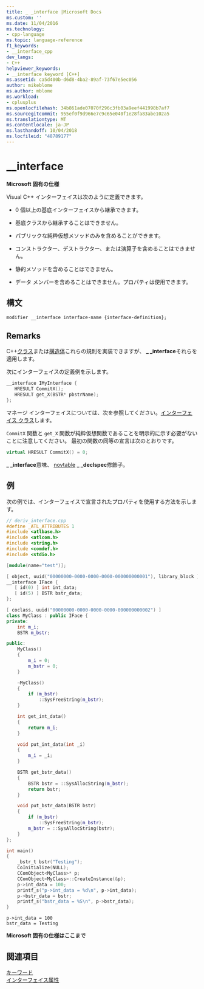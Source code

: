 ```yaml
---
title: _ _interface |Microsoft Docs
ms.custom: ''
ms.date: 11/04/2016
ms.technology:
- cpp-language
ms.topic: language-reference
f1_keywords:
- __interface_cpp
dev_langs:
- C++
helpviewer_keywords:
- __interface keyword [C++]
ms.assetid: ca5d400b-d6d8-4ba2-89af-73f67e5ec056
author: mikeblome
ms.author: mblome
ms.workload:
- cplusplus
ms.openlocfilehash: 34b861ade07070f296c3fb03a9eef441998b7af7
ms.sourcegitcommit: 955ef0f9d966e7c9c65e040f1e28fa83abe102a5
ms.translationtype: MT
ms.contentlocale: ja-JP
ms.lasthandoff: 10/04/2018
ms.locfileid: "48789177"
---
```

# <a name="interface"></a>__interface

**Microsoft 固有の仕様**

Visual C++ インターフェイスは次のように定義できます。

- 0 個以上の基底インターフェイスから継承できます。

- 基底クラスから継承することはできません。

- パブリックな純粋仮想メソッドのみを含めることができます。

- コンストラクター、デストラクター、または演算子を含めることはできません。

- 静的メソッドを含めることはできません。

- データ メンバーを含めることはできません。プロパティは使用できます。

## <a name="syntax"></a>構文

```
modifier __interface interface-name {interface-definition};
```

## <a name="remarks"></a>Remarks

C++[クラス](../cpp/class-cpp.md)または[構造体](../cpp/struct-cpp.md)これらの規則を実装できますが、 **_ _interface**それらを適用します。

次にインターフェイスの定義例を示します。

```cpp
__interface IMyInterface {
   HRESULT CommitX();
   HRESULT get_X(BSTR* pbstrName);
};
```

マネージ インターフェイスについては、次を参照してください。[インターフェイス クラス](../windows/interface-class-cpp-component-extensions.md)します。

`CommitX` 関数と `get_X` 関数が純粋仮想関数であることを明示的に示す必要がないことに注意してください。 最初の関数の同等の宣言は次のとおりです。

```cpp
virtual HRESULT CommitX() = 0;
```

**_ _interface**意味、 [novtable](../cpp/novtable.md) **_ _declspec**修飾子。

## <a name="example"></a>例

次の例では、インターフェイスで宣言されたプロパティを使用する方法を示します。

```cpp
// deriv_interface.cpp
#define _ATL_ATTRIBUTES 1
#include <atlbase.h>
#include <atlcom.h>
#include <string.h>
#include <comdef.h>
#include <stdio.h>

[module(name="test")];

[ object, uuid("00000000-0000-0000-0000-000000000001"), library_block ]
__interface IFace {
   [ id(0) ] int int_data;
   [ id(5) ] BSTR bstr_data;
};

[ coclass, uuid("00000000-0000-0000-0000-000000000002") ]
class MyClass : public IFace {
private:
    int m_i;
    BSTR m_bstr;

public:
    MyClass()
    {
        m_i = 0;
        m_bstr = 0;
    }

    ~MyClass()
    {
        if (m_bstr)
            ::SysFreeString(m_bstr);
    }

    int get_int_data()
    {
        return m_i;
    }

    void put_int_data(int _i)
    {
        m_i = _i;
    }

    BSTR get_bstr_data()
    {
        BSTR bstr = ::SysAllocString(m_bstr);
        return bstr;
    }

    void put_bstr_data(BSTR bstr)
    {
        if (m_bstr)
            ::SysFreeString(m_bstr);
        m_bstr = ::SysAllocString(bstr);
    }
};

int main()
{
    _bstr_t bstr("Testing");
    CoInitialize(NULL);
    CComObject<MyClass>* p;
    CComObject<MyClass>::CreateInstance(&p);
    p->int_data = 100;
    printf_s("p->int_data = %d\n", p->int_data);
    p->bstr_data = bstr;
    printf_s("bstr_data = %S\n", p->bstr_data);
}
```

```Output
p->int_data = 100
bstr_data = Testing
```

**Microsoft 固有の仕様はここまで**

## <a name="see-also"></a>関連項目

[キーワード](../cpp/keywords-cpp.md)<br/>
[インターフェイス属性](../windows/attributes/interface-attributes.md)